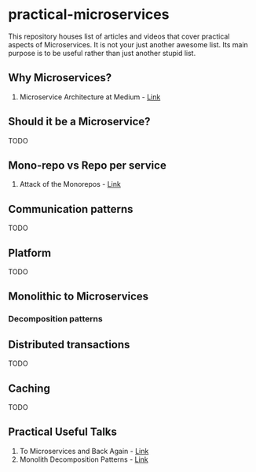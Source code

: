 # practical-microservices

This repository houses list of articles and videos that cover practical aspects of Microservices. It is not your just another awesome list. Its main purpose is to be useful rather than just another stupid list.

## Why Microservices?

1. Microservice Architecture at Medium - [Link](https://medium.engineering/microservice-architecture-at-medium-9c33805eb74f)

## Should it be a Microservice?

TODO

## Mono-repo vs Repo per service

1. Attack of the Monorepos - [Link](https://www.infoq.com/presentations/monorepos/)

## Communication patterns

TODO

## Platform

TODO

## Monolithic to Microservices

### Decomposition patterns

## Distributed transactions

TODO

## Caching

TODO

## Practical Useful Talks

1. To Microservices and Back Again - [Link](https://www.infoq.com/presentations/microservices-monolith-antipatterns/)
2. Monolith Decomposition Patterns - [Link](https://www.infoq.com/presentations/microservices-principles-patterns/)
